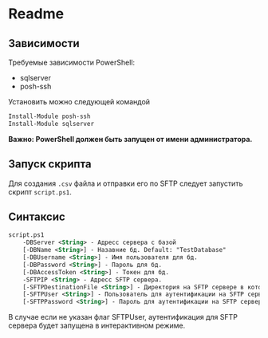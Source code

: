 # Readme

## Зависимости


Требуемые зависимости PowerShell:
- sqlserver
- posh-ssh

Установить можно следующей командой


```ps
Install-Module posh-ssh
Install-Module sqlserver
```
**Важно: PowerShell должен быть запущен от имени администратора.**
## Запуск скрипта

Для создания `.csv` файла и отправки его по SFTP следует запустить скрипт `script.ps1`.

## Синтаксис
```ps
script.ps1 
    -DBServer <String> - Адресс сервера с базой 
    [-DBName <String>] - Назавние бд. Default: "TestDatabase"
    [-DBUsername <String>] - Имя пользователя для бд.
    [-DBPassword <String>] - Пароль для бд.
    [-DBAccessToken <String>] - Токен для бд.
    -SFTPIP <String> - Адресс SFTP сервера.
    [-SFTPDestinationFile <String>] - Директория на SFTP сервере в которую требуею положить csv файл. Default: "/tmp"
    [-SFTPUser <String>] - Пользователь для аутентификации на SFTP сервере.
    [-SFTPPassword <String>] - Пароль для аутентификации на SFTP сервере.
```
В случае если не указан флаг SFTPUser, аутентификация для SFTP сервера будет запущена в интерактивном режиме.